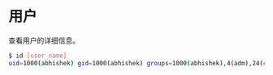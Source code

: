 # 用户

查看用户的详细信息。

```bash
$ id [user_name]
uid=1000(abhishek) gid=1000(abhishek) groups=1000(abhishek),4(adm),24(cdrom),27(sudo),30(dip),46(plugdev),116(lpadmin),126(sambashare),127(kvm)
```
